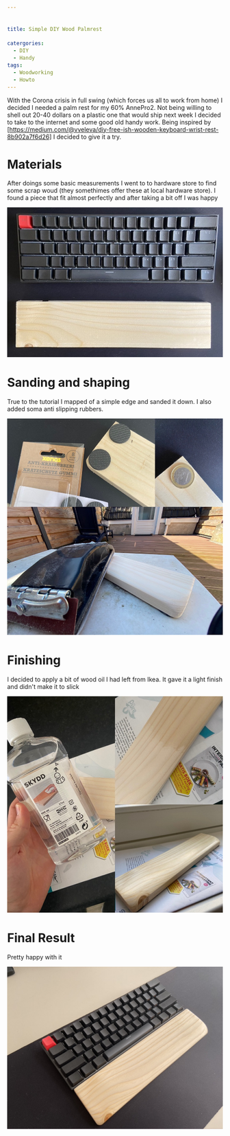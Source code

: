 ```yaml
---


title: Simple DIY Wood Palmrest

catergories:
  - DIY
  - Handy
tags:
  - Woodworking
  - Howto
---
```


With the Corona crisis in full swing (which forces us all to work from home) I decided I needed a palm rest for my 60% AnnePro2. Not being willing to shell out 20-40 dollars on a plastic one that would ship next week I decided to take to the internet and some good old handy work. Being inspired by [https://medium.com/@vveleva/diy-free-ish-wooden-keyboard-wrist-rest-8b902a7f6d26] I decided to give it a try.

# Materials
After doings some basic measurements I went to to hardware store to find some scrap woud (they somethimes offer these at local hardware store). I found a piece that fit almost perfectly and after taking a bit off I was happy

![Size](../assets/images/palm1.jpeg)

# Sanding and shaping
True to the tutorial I mapped of a simple edge and sanded it down. I also added soma anti slipping rubbers.

![SandingAndShaping](../assets/images/palm2.jpeg)

# Finishing
I decided to apply a bit of wood oil I had left from Ikea. It gave it a light finish and didn't make it to slick

![Finishing](../assets/images/palm3.jpeg)

# Final Result
Pretty happy with it

![FinalResult](../assets/images/palm4.jpeg)